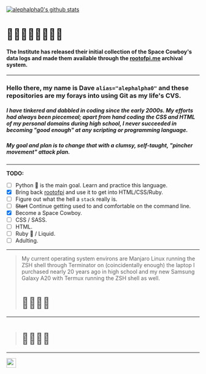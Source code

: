 [![alephalpha0's github stats](https://github-readme-stats.vercel.app/api?username=alephalpha0&show_icons=true&theme=nord)](https://github.com/anuraghazra/github-readme-stats)  

# 🌌🌌✨🌌🚀👨🏼‍🚀   
  
#### The Institute has released their initial collection of the Space Cowboy's data logs and made them available through the [rootofpi.me](https://rootofpi.me) archival system.  
---  
### Hello there, my name is Dave `alias="alephalpha0"` and these repositories are my forays into using Git as my life's CVS.  
 
##### I have tinkered and dabbled in coding since the early 2000s. My efforts had always been piecemeal; apart from hand coding the CSS and HTML of my personal domains during high school, I never succeeded in becoming "good enough" at any scripting or programming language.  
  
##### My goal and plan is to change that with a clumsy, self-taught, "pincher movement" attack plan.  
---  
__TODO:__  
- [ ] Python :snake: is the main goal. Learn and practice this language.  
- [x] Bring back [rootofpi](https://rootofpi.me) and use it to get into HTML/CSS/Ruby. 
- [ ] Figure out what the hell a `stack` really is. 
- [ ] ~~Start~~ Continue getting used to and comfortable on the command line. 
- [x] Become a Space Cowboy.  
- [ ] CSS / SASS. 
- [ ] HTML. 
- [ ] Ruby :gem: / Liquid. 
- [ ] Adulting.  
--- 
> My current operating system environs are Manjaro Linux running the ZSH 
> shell through Terminator on (coincidentally enough) the laptop I 
> purchased nearly 20 years ago in high school and my new Samsung Galaxy 
> A20 with Termux running the ZSH shell as well.
> # 🚀🚀🚀🚀

---
> # 🚀🚀🚀🚀
--- 
<a href="https://dev.to/alephalpha0"><img src="https://img.shields.io/badge/DEV.TO-%230A0A0A.svg?&style=for-the-badge&logo=dev-dot-to&logoColor=white" height=25></a>
